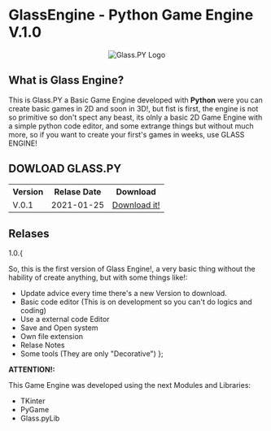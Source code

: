 # GlassEngine - Python Game Engine V.1.0

<div align="center">
  <img src="https://github.com/FireBallDevelopment/Glass.PY-Python-OpenSource-Library/blob/main/assets/images/Glass.PYLogo.png" alt="Glass.PY Logo"/>
</div>

## What is Glass Engine?

This is Glass.PY a Basic Game Engine developed with **Python** were you can create basic games in 2D and soon in 3D!, but fist is first, the engine is not so primitive so don't spect any beast, its olnly a basic 2D Game Engine with a simple python code editor, and some extrange things but without much more, so if you want to create your first's games in weeks, use GLASS ENGINE!

## DOWLOAD GLASS.PY

 <table style="width:100%" align="center">
  <tr>
    <th>Version</th>
    <th>Relase Date</th>
    <th>Download</th>
  </tr>
  <tr>
    <td>V.0.1</td>
    <td>2021-01-25</td>
    <td><a href="" download>Download it!</a></td>
  </tr>
</table> 

## Relases

1.0.{

So, this is the first version of Glass Engine!, a very basic thing without the hability of create
anything, but with some things like!:

- Update advice every time there's a new Version to download.
- Basic code editor (This is on development so you can't do logics and coding)
- Use a external code Editor
- Save and Open system
- Own file extension
- Relase Notes
- Some tools (They are only "Decorative")
};

**ATTENTION!:**

This Game Engine was developed using the next Modules and Libraries:

 - TKinter
 - PyGame
 - Glass.pyLib

 



